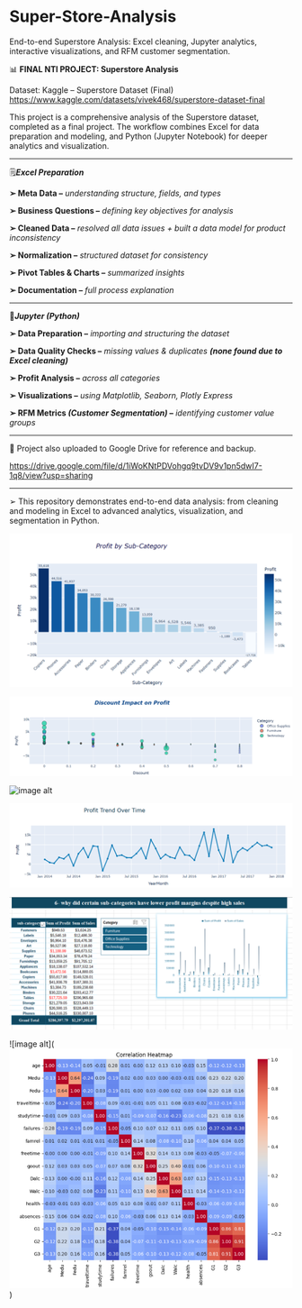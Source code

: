 # Super-Store-Analysis
End-to-end Superstore Analysis: Excel cleaning, Jupyter analytics, interactive visualizations, and RFM customer segmentation.

📊 **FINAL NTI PROJECT: Superstore Analysis**

Dataset: Kaggle – Superstore Dataset (Final)
https://www.kaggle.com/datasets/vivek468/superstore-dataset-final

This project is a comprehensive analysis of the Superstore dataset, completed as a final project. 
The workflow combines Excel for data preparation and modeling, and Python (Jupyter Notebook) for deeper analytics and visualization.
__________________

🗒***Excel Preparation***

**➢ Meta Data –** *understanding structure, fields, and types*

**➢ Business Questions –** *defining key objectives for analysis*

**➢ Cleaned Data –** *resolved all data issues + built a data model for product inconsistency*

**➢ Normalization –** *structured dataset for consistency*

**➢ Pivot Tables & Charts –** *summarized insights*

**➢ Documentation –** *full process explanation*
__________________

👾***Jupyter (Python)***
 
**➢ Data Preparation –** *importing and structuring the dataset*

**➢ Data Quality Checks –** *missing values & duplicates* ***(none found due to Excel cleaning)***

**➢ Profit Analysis –** *across all categories*

**➢ Visualizations –** *using Matplotlib, Seaborn, Plotly Express*

**➢ RFM Metrics ***(Customer Segmentation)*** –** *identifying customer value groups*
______________________

📍 Project also uploaded to Google Drive for reference and backup.

  https://drive.google.com/file/d/1iWoKNtPDVohgq9tvDV9v1pn5dwI7-1q8/view?usp=sharing
 ________________________
 
➢ This repository demonstrates end-to-end data analysis: from cleaning and modeling in Excel to advanced analytics, visualization, and segmentation in Python.

![image alt](https://github.com/Andrew192100099/Super-Store-Analysis/blob/main/Profit%20by%20Sub-Category_px.png?raw=true)

![image alt](https://github.com/Andrew192100099/Super-Store-Analysis/blob/main/Discount%20Impact%20on%20Profit_px.scatter.png)

![image alt](https://github.com/Andrew192100099/Super-Store-Analysis/blob/main/Profit%20Distribution%20by%20Customer%20Segment_px.pie.pngV)

![image alt](https://github.com/Andrew192100099/Super-Store-Analysis/blob/main/Profit%20Trend%20Over%20Time_px.line.png)

![image alt](https://github.com/Andrew192100099/Super-Store-Analysis/blob/main/Certain%20sub-categories%20have%20lower%20profit%20margins%20despite%20high%20sales.png)

![image alt](![image alt](https://github.com/Andrew192100099/Student-Performance-Analysis/blob/main/Correlation%20Matrix%20Heatmap.png?raw=true))




